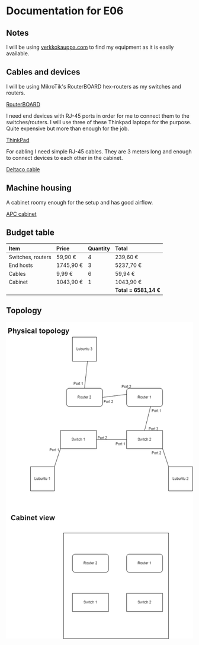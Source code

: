# Documentation for E06

## Notes
I will be using [verkkokauppa.com](https://www.verkkokauppa.com/fi/etusivu) to find my equipment as it is easily available.

## Cables and devices
I will be using MikroTik's RouterBOARD hex-routers as my switches and routers.

[RouterBOARD](https://www.verkkokauppa.com/fi/product/739921/MikroTik-RouterBOARD-hEX-reititin)

I need end devices with RJ-45 ports in order for me to connect them to the switches/routers. I will use three of these Thinkpad laptops for the purpose. Quite expensive but more than enough for the job.

[ThinkPad](https://www.verkkokauppa.com/fi/product/762391/Lenovo-ThinkPad-P14s-Gen-2-14-kannettava-Win-10-Pro-21A0004R)

For cabling I need simple RJ-45 cables. They are 3 meters long and enough to connect devices to each other in the cabinet.

[Deltaco cable](https://www.verkkokauppa.com/fi/product/82359/DELTACO-Cat7-F-UTP-laitekaapeli-2-m-harmaa)

## Machine housing
A cabinet roomy enough for the setup and has good airflow.

[APC cabinet](https://www.verkkokauppa.com/fi/product/694409/APC-NetShelter-SX-12U-rakkikaappi)

## Budget table
| Item | Price | Quantity | Total |
| :--- | :--- | :--- | :--- |
| Switches, routers | 59,90 € | 4 | 239,60 € |
| End hosts | 1745,90 € | 3 | 5237,70 € |
| Cables | 9,99 € | 6 | 59,94 € |
| Cabinet | 1043,90 € | 1 | 1043,90 € |
|||| **Total = 6581,14 €**|

## Topology
![](documentation/E06/Topologies-EX6_topo.drawio.png)
